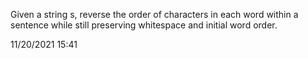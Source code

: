 Given a string s, reverse the order of characters in each word within a sentence while still preserving whitespace and initial word order.

11/20/2021 15:41

